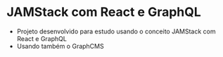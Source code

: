 # JAMStack com React e GraphQL

- Projeto desenvolvido para estudo usando o conceito JAMStack com React e GraphQL
- Usando também o GraphCMS